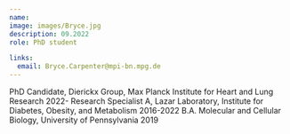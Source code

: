 ```yaml
---
name: 
image: images/Bryce.jpg
description: 09.2022
role: PhD student

links:
  email: Bryce.Carpenter@mpi-bn.mpg.de
---
```


PhD Candidate, Dierickx Group, Max Planck Institute for Heart and Lung Research 2022-
Research Specialist A, Lazar Laboratory, Institute for Diabetes, Obesity, and Metabolism 2016-2022
B.A. Molecular and Cellular Biology, University of Pennsylvania 2019
